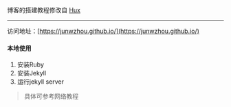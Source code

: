 博客的搭建教程修改自 [Hux](https://github.com/Huxpro/huxpro.github.io) 
***
访问地址：[https://junwzhou.github.io/](https://junwzhou.github.io/) 

#### 本地使用

1. 安装Ruby
2. 安装Jekyll
3. 运行jekyll server

> 具体可参考网络教程
